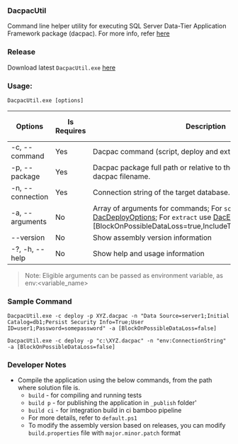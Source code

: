 
### DacpacUtil
Command line helper utility for executing SQL Server Data-Tier Application Framework package (dacpac). For more info, refer [here](https://docs.microsoft.com/en-us/dotnet/api/microsoft.sqlserver.dac?view=sql-dacfx-150)

### Release
Download latest `DacpacUtil.exe` [here]()

### Usage:
  `DacpacUtil.exe [options]`

| Options | Is Requires | Description | From Environment Variable |
| --- | --- | --- |-- |
| -c, --command <command> | Yes | Dacpac command (script, deploy and extract) | No |
| -p, --package <package> | Yes | Dacpac package full path or relative to the this exe including dacpac filename. | Yes |
| -n, --connection <connection> | Yes |  Connection string of the target database. | Yes |
| -a, --arguments <arguments>  | No |  Array of arguments for commands; For `script` and `deploy` use [DacDeployOptions](https://docs.microsoft.com/en-us/dotnet/api/microsoft.sqlserver.dac.dacdeployoptions?view=sql-dacfx-150); For `extract` use [DacExtractOptions](https://docs.microsoft.com/en-us/dotnet/api/microsoft.sqlserver.dac.dacextractoptions?view=sql-dacfx-150); E.g -a [BlockOnPossibleDataLoss=true,IncludeTransactionalScripts=false]  | No |
| --version   | No |  Show assembly version information | No |
| -?, -h, --help   | No |  Show help and usage information | No |

> Note: Eligible arguments can be passed as environment variable, as env:<variable_name>

### Sample Command
```
DacpacUtil.exe -c deploy -p XYZ.dacpac -n "Data Source=server1;Initial Catalog=db1;Persist Security Info=True;User ID=user1;Password=somepassword" -a [BlockOnPossibleDataLoss=false]
```

```
DacpacUtil.exe -c deploy -p "c:\XYZ.dacpac" -n "env:ConnectionString" -a [BlockOnPossibleDataLoss=false]
```

### Developer Notes
- Compile the application using the below commands, from the path where solution file is.
    - `build` - for compiling and running tests
    - `build p` - for publishing the application in `_publish` folder'
    - `build ci` - for integration build in ci bamboo pipeline
  - For more details, refer to `default.ps1`
  - To modify the assembly version based on releases, you can modify `build.properties` file with `major.minor.patch` format